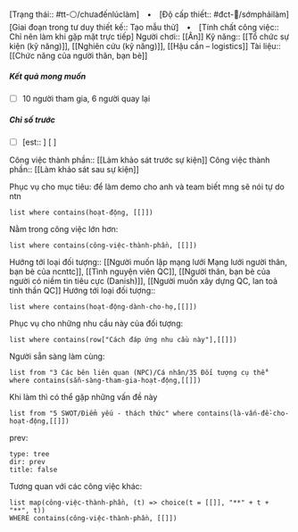 [Trạng thái:: #tt-⚪/chưađếnlúclàm]  ⠀•⠀ [Độ cấp thiết:: #đct-🍃/sớmphảilàm]
[Giai đoạn trong tư duy thiết kế:: Tạo mẫu thử]  ⠀•⠀ [Tính chất công việc:: Chỉ nên làm khi gặp mặt trực tiếp]
Người chơi:: [[Ân]]
Kỹ năng:: [[Tổ chức sự kiện (kỹ năng)]], [[Nghiên cứu (kỹ năng)]], [[Hậu cần – logistics]]
Tài liệu:: [[Chức năng của người thân, bạn bè]]
##### Kết quả mong muốn
- [ ] 10 người tham gia, 6 người quay lại 
##### Chỉ số trước
- [ ] [est:: ] [ ]

Công việc thành phần:: [[Làm khảo sát trước sự kiện]]
Công việc thành phần:: [[Làm khảo sát sau sự kiện]]

Phục vụ cho mục tiêu: để làm demo cho anh và team biết mng sẽ nói tự do ntn
```dataview
list where contains(hoạt-động, [[]])
```
Nằm trong công việc lớn hơn:
```dataview
list where contains(công-việc-thành-phần, [[]])
```
Hướng tới loại đối tượng:: [[Người muốn lập mạng lưới Mạng lưới người thân, bạn bè của ncnttc]], [[Tình nguyện viên QC]], [[Người thân, bạn bè của người có niềm tin tiêu cực (Danish)]], [[Người muốn xây dựng QC, lan toả tinh thần QC]]
Hướng tới loại đối tượng::
```dataview
list where contains(hoạt-động-dành-cho-họ,[[]])
```
Phục vụ cho những nhu cầu này của đối tượng:
```dataview
list where contains(row["Cách đáp ứng nhu cầu này"],[[]])
```
Người sẵn sàng làm cùng:
```dataview
list from "3 Các bên liên quan (NPC)/Cá nhân/35 Đối tượng cụ thể" where contains(sẵn-sàng-tham-gia-hoạt-động,[[]])
```
Khi làm thì có thể gặp những vấn đề này
```dataview
list from "5 SWOT/Điểm yếu - thách thức" where contains(là-vấn-đề-cho-hoạt-động,[[]])
```

prev:
```breadcrumbs
type: tree
dir: prev
title: false
```

Tương quan với các công việc khác:
```dataview 
list map(công-việc-thành-phần, (t) => choice(t = [[]], "**" + t + "**", t))
WHERE contains(công-việc-thành-phần, [[]])
```


